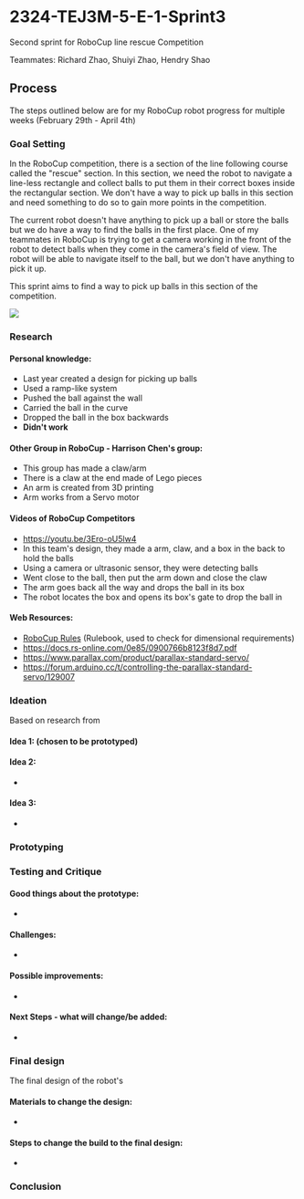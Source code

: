 # 2324-TEJ3M-5-E-1-Sprint3
Second sprint for RoboCup line rescue Competition

Teammates: Richard Zhao, Shuiyi Zhao, Hendry Shao

## Process

The steps outlined below are for my RoboCup robot progress for multiple weeks (February 29th - April 4th)

### Goal Setting

In the RoboCup competition, there is a section of the line following course called the "rescue" section. In this section, we need the robot to navigate a line-less rectangle and collect balls to put them in their correct boxes inside the rectangular section. We don't have a way to pick up balls in this section and need something to do so to gain more points in the competition. 

The current robot doesn't have anything to pick up a ball or store the balls but we do have a way to find the balls in the first place. One of my teammates in RoboCup is trying to get a camera working in the front of the robot to detect balls when they come in the camera's field of view. The robot will be able to navigate itself to the ball, but we don't have anything to pick it up. 

This sprint aims to find a way to pick up balls in this section of the competition. 

![](https://github.com/StAndrewsCollege/2324-TEJ3M-5-E-Sprint3and4/assets/118148551/2ebed059-bde1-4e0e-8611-2420038f2800)


### Research

#### Personal knowledge:
- Last year created a design for picking up balls
- Used a ramp-like system
- Pushed the ball against the wall
- Carried the ball in the curve
- Dropped the ball in the box backwards
- **Didn't work**

#### Other Group in RoboCup - Harrison Chen's group: 
- This group has made a claw/arm
- There is a claw at the end made of Lego pieces
- An arm is created from 3D printing
- Arm works from a Servo motor

#### Videos of RoboCup Competitors
- https://youtu.be/3Ero-oU5lw4
- In this team's design, they made a arm, claw, and a box in the back to hold the balls
- Using a camera or ultrasonic sensor, they were detecting balls
- Went close to the ball, then put the arm down and close the claw
- The arm goes back all the way and drops the ball in its box
- The robot locates the box and opens its box's gate to drop the ball in

#### Web Resources:
- [RoboCup Rules](efaidnbmnnnibpcajpcglclefindmkaj/https://junior.robocup.org/wp-content/uploads/2023/10/RCJRescueLine2024RulesDraft.pdf) (Rulebook, used to check for dimensional requirements)
- https://docs.rs-online.com/0e85/0900766b8123f8d7.pdf
- https://www.parallax.com/product/parallax-standard-servo/
- https://forum.arduino.cc/t/controlling-the-parallax-standard-servo/129007


### Ideation

Based on research from

#### Idea 1:  **(chosen to be prototyped)**


#### Idea 2: 
- 

#### Idea 3: 
- 


### Prototyping



### Testing and Critique

#### Good things about the prototype: 
- 

#### Challenges:
- 

#### Possible improvements: 
- 

#### Next Steps - what will change/be added: 
- 

### Final design

The final design of the robot's 

#### Materials to change the design: 
-


#### Steps to change the build to the final design: 
- 


### Conclusion



